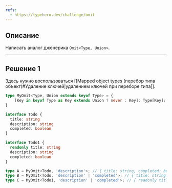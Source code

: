 ```yaml
---
refs:
  - https://typehero.dev/challenge/omit
---
```

## Описание

Написать аналог дженерика `Omit<Type, Union>`.

---
## Решение 1

Здесь нужно воспользоваться [[Mapped object types (перебор типа объект)#Удаление ключей|удалением ключей при переборе типа]].

```ts
type MyOmit<Type, Union extends keyof Type> = {
	[Key in keyof Type as Key extends Union ? never : Key]: Type[Key];
}

interface Todo {
  title: string
  description: string
  completed: boolean
}

interface Todo1 {
  readonly title: string
  description: string
  completed: boolean
}

type A = MyOmit<Todo, 'description'>; // { title: string, completed: boolean }
type B = MyOmit<Todo, 'description' | 'completed'>; // { title: string }
type C = MyOmit<Todo1, 'description' | 'completed'>; // { readonly title: string; }
```